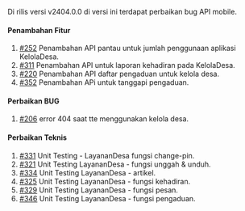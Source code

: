 Di rilis versi v2404.0.0 di versi ini terdapat perbaikan bug API mobile.

#### Penambahan Fitur
1. [#252](https://github.com/OpenSID/pantau/issues/252) Penambahan API pantau untuk jumlah penggunaan aplikasi KelolaDesa.
2. [#311](https://github.com/OpenSID/opensid-api/issues/311) Penambahan API untuk laporan kehadiran pada KelolaDesa.
3. [#220](https://github.com/OpenSID/wiki-mobile/issues/220) Penambahan API daftar pengaduan untuk kelola desa.
3. [#352](https://github.com/OpenSID/opensid-api/issues/352) Penambahan APi untuk tanggapi pengaduan.

#### Perbaikan BUG
 
1. [#206](https://github.com/OpenSID/wiki-mobile/issues/206) error 404 saat tte menggunakan kelola desa.

#### Perbaikan Teknis

1. [#331](https://github.com/OpenSID/opensid-api/issues/331) Unit Testing - LayananDesa fungsi change-pin.
2. [#321](https://github.com/OpenSID/opensid-api/issues/321) Unit Testing LayananDesa - fungsi unggah & unduh.
3. [#334](https://github.com/OpenSID/opensid-api/issues/334) Unit Testing LayananDesa - artikel.
4. [#325](https://github.com/OpenSID/opensid-api/issues/325) Unit Testing LayananDesa - fungsi kehadiran.
5. [#329](https://github.com/OpenSID/opensid-api/issues/329) Unit Testing LayananDesa - fungsi pesan.
6. [#346](https://github.com/OpenSID/opensid-api/issues/346) Unit Testing LayananDesa - fungsi pengaduan.
